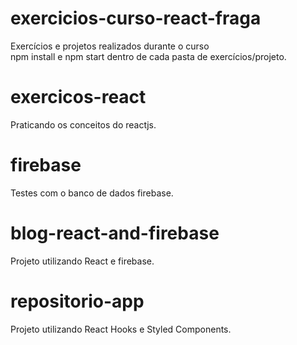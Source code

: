 # exercicios-curso-react-fraga
Exercícios e projetos realizados durante o curso<br/>
npm install e npm start dentro de cada pasta de exercícios/projeto.

# exercicos-react
Praticando os conceitos do reactjs.

# firebase
Testes com o banco de dados firebase.

# blog-react-and-firebase

Projeto utilizando React e firebase.

# repositorio-app

Projeto utilizando React Hooks e Styled Components.
